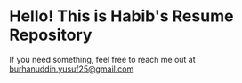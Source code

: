 # Hello! This is Habib's Resume Repository
If you need something, feel free to reach me out at burhanuddin.yusuf25@gmail.com
